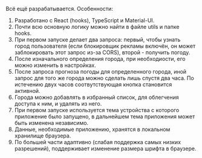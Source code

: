 Всё ещё разрабатывается. Особенности:

1. Разработано с React (hooks), TypeScript и Material-UI.
1. Почти всю основную логику можно найти в файле utils и папке hooks.
1. При первом запуске делает два запроса: первый, чтобы узнать город пользователя (если блокировщик рекламы включён, он может заблокировать этот запрос из-за CORS), второй - получить погоду.
1. После изначального определения города, при необходиости, его можно изменить в настройках.
1. После запроса прогноза погоды для определенного города, иной запрос для того же города можно сделать лишь спустя два часа. По истечению двух часов соотвутствующая кнопка становится активной.
1. Города можно добавлять в избранный список, для облегчения доступа к ним, и удалять из него.
1. При первом запуске используется тема устройства с которого приложение было запущено, в дальнейшем тема приложения может быть изменена независимо.
1. Данные, необходимые приложению, хранятся в локальном хранилище браузера.
1. По большей части адаптивно (слабая поддержка самых низких разрешений), поддерживает изменение размера шрифта в браузере.
